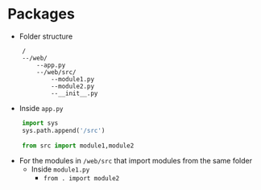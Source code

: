 # Packages
+ Folder structure
```
	/
	--/web/
		--app.py
		--/web/src/
			--module1.py
			--module2.py
			--__init__.py
```

+ Inside `app.py`
```python
	import sys
	sys.path.append('/src')
	
	from src import module1,module2
```

+ For the modules in `/web/src` that import modules from the same folder
	+ Inside `module1.py`
		+ `from . import module2`
